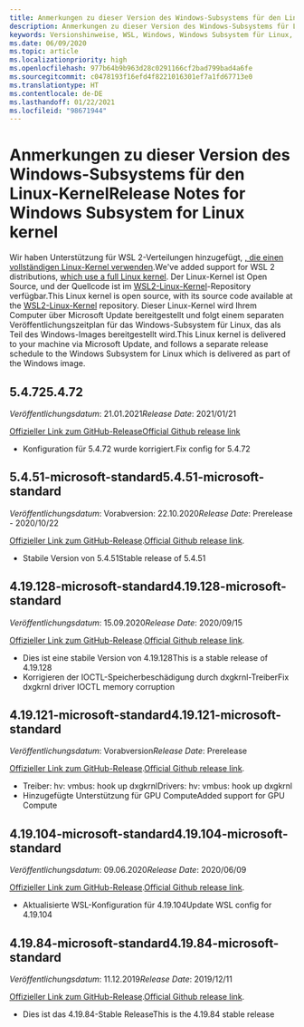 ```yaml
---
title: Anmerkungen zu dieser Version des Windows-Subsystems für den Linux-Kernel
description: Anmerkungen zu dieser Version des Windows-Subsystems für Linux  Monatlich aktualisiert.
keywords: Versionshinweise, WSL, Windows, Windows Subsystem für Linux, Windows-Subsystem, Ubuntu, Kernel
ms.date: 06/09/2020
ms.topic: article
ms.localizationpriority: high
ms.openlocfilehash: 977b64b9b963d28c0291166cf2bad799bad4a6fe
ms.sourcegitcommit: c0478193f16efd4f8221016301ef7a1fd67713e0
ms.translationtype: HT
ms.contentlocale: de-DE
ms.lasthandoff: 01/22/2021
ms.locfileid: "98671944"
---
```

# <a name="release-notes-for-windows-subsystem-for-linux-kernel"></a><span data-ttu-id="24fe3-105">Anmerkungen zu dieser Version des Windows-Subsystems für den Linux-Kernel</span><span class="sxs-lookup"><span data-stu-id="24fe3-105">Release Notes for Windows Subsystem for Linux kernel</span></span>

<span data-ttu-id="24fe3-106">Wir haben Unterstützung für WSL 2-Verteilungen hinzugefügt, [, die einen vollständigen Linux-Kernel verwenden](https://devblogs.microsoft.com/commandline/shipping-a-linux-kernel-with-windows/).</span><span class="sxs-lookup"><span data-stu-id="24fe3-106">We've added support for WSL 2 distributions, [which use a full Linux kernel](https://devblogs.microsoft.com/commandline/shipping-a-linux-kernel-with-windows/).</span></span> <span data-ttu-id="24fe3-107">Der Linux-Kernel ist Open Source, und der Quellcode ist im [WSL2-Linux-Kernel](https://github.com/microsoft/WSL2-Linux-Kernel)-Repository verfügbar.</span><span class="sxs-lookup"><span data-stu-id="24fe3-107">This Linux kernel is open source, with its source code available at the [WSL2-Linux-Kernel](https://github.com/microsoft/WSL2-Linux-Kernel) repository.</span></span> <span data-ttu-id="24fe3-108">Dieser Linux-Kernel wird Ihrem Computer über Microsoft Update bereitgestellt und folgt einem separaten Veröffentlichungszeitplan für das Windows-Subsystem für Linux, das als Teil des Windows-Images bereitgestellt wird.</span><span class="sxs-lookup"><span data-stu-id="24fe3-108">This Linux kernel is delivered to your machine via Microsoft Update, and follows a separate release schedule to the Windows Subsystem for Linux which is delivered as part of the Windows image.</span></span>

## <a name="5472"></a><span data-ttu-id="24fe3-109">5.4.72</span><span class="sxs-lookup"><span data-stu-id="24fe3-109">5.4.72</span></span>
<span data-ttu-id="24fe3-110">*Veröffentlichungsdatum*: 21.01.2021</span><span class="sxs-lookup"><span data-stu-id="24fe3-110">*Release Date*: 2021/01/21</span></span>

[<span data-ttu-id="24fe3-111">Offizieller Link zum GitHub-Release</span><span class="sxs-lookup"><span data-stu-id="24fe3-111">Official Github release link</span></span>](https://github.com/microsoft/WSL2-Linux-Kernel/releases/tag/linux-msft-5.4.72)

* <span data-ttu-id="24fe3-112">Konfiguration für 5.4.72 wurde korrigiert.</span><span class="sxs-lookup"><span data-stu-id="24fe3-112">Fix config for 5.4.72</span></span>

## <a name="5451-microsoft-standard"></a><span data-ttu-id="24fe3-113">5.4.51-microsoft-standard</span><span class="sxs-lookup"><span data-stu-id="24fe3-113">5.4.51-microsoft-standard</span></span>
<span data-ttu-id="24fe3-114">*Veröffentlichungsdatum*: Vorabversion: 22.10.2020</span><span class="sxs-lookup"><span data-stu-id="24fe3-114">*Release Date*: Prerelease - 2020/10/22</span></span>

<span data-ttu-id="24fe3-115">[Offizieller Link zum GitHub-Release](https://github.com/microsoft/WSL2-Linux-Kernel/releases/tag/linux-msft-5.4.51).</span><span class="sxs-lookup"><span data-stu-id="24fe3-115">[Official Github release link](https://github.com/microsoft/WSL2-Linux-Kernel/releases/tag/linux-msft-5.4.51).</span></span>

* <span data-ttu-id="24fe3-116">Stabile Version von 5.4.51</span><span class="sxs-lookup"><span data-stu-id="24fe3-116">Stable release of 5.4.51</span></span>

## <a name="419128-microsoft-standard"></a><span data-ttu-id="24fe3-117">4.19.128-microsoft-standard</span><span class="sxs-lookup"><span data-stu-id="24fe3-117">4.19.128-microsoft-standard</span></span>
<span data-ttu-id="24fe3-118">*Veröffentlichungsdatum*: 15.09.2020</span><span class="sxs-lookup"><span data-stu-id="24fe3-118">*Release Date*: 2020/09/15</span></span>

<span data-ttu-id="24fe3-119">[Offizieller Link zum GitHub-Release](https://github.com/microsoft/WSL2-Linux-Kernel/releases/tag/4.19.128-microsoft-standard).</span><span class="sxs-lookup"><span data-stu-id="24fe3-119">[Official Github release link](https://github.com/microsoft/WSL2-Linux-Kernel/releases/tag/4.19.128-microsoft-standard).</span></span>

* <span data-ttu-id="24fe3-120">Dies ist eine stabile Version von 4.19.128</span><span class="sxs-lookup"><span data-stu-id="24fe3-120">This is a stable release of 4.19.128</span></span>
* <span data-ttu-id="24fe3-121">Korrigieren der IOCTL-Speicherbeschädigung durch dxgkrnl-Treiber</span><span class="sxs-lookup"><span data-stu-id="24fe3-121">Fix dxgkrnl driver IOCTL memory corruption</span></span>

## <a name="419121-microsoft-standard"></a><span data-ttu-id="24fe3-122">4.19.121-microsoft-standard</span><span class="sxs-lookup"><span data-stu-id="24fe3-122">4.19.121-microsoft-standard</span></span>
<span data-ttu-id="24fe3-123">*Veröffentlichungsdatum*: Vorabversion</span><span class="sxs-lookup"><span data-stu-id="24fe3-123">*Release Date*: Prerelease</span></span>

<span data-ttu-id="24fe3-124">[Offizieller Link zum GitHub-Release](https://github.com/microsoft/WSL2-Linux-Kernel/releases/tag/4.19.121-microsoft-standard).</span><span class="sxs-lookup"><span data-stu-id="24fe3-124">[Official Github release link](https://github.com/microsoft/WSL2-Linux-Kernel/releases/tag/4.19.121-microsoft-standard).</span></span>

* <span data-ttu-id="24fe3-125">Treiber: hv: vmbus: hook up dxgkrnl</span><span class="sxs-lookup"><span data-stu-id="24fe3-125">Drivers: hv: vmbus: hook up dxgkrnl</span></span>
* <span data-ttu-id="24fe3-126">Hinzugefügte Unterstützung für GPU Compute</span><span class="sxs-lookup"><span data-stu-id="24fe3-126">Added support for GPU Compute</span></span>

## <a name="419104-microsoft-standard"></a><span data-ttu-id="24fe3-127">4.19.104-microsoft-standard</span><span class="sxs-lookup"><span data-stu-id="24fe3-127">4.19.104-microsoft-standard</span></span>
<span data-ttu-id="24fe3-128">*Veröffentlichungsdatum*: 09.06.2020</span><span class="sxs-lookup"><span data-stu-id="24fe3-128">*Release Date*: 2020/06/09</span></span>

<span data-ttu-id="24fe3-129">[Offizieller Link zum GitHub-Release](https://github.com/microsoft/WSL2-Linux-Kernel/releases/tag/4.19.104-microsoft-standard).</span><span class="sxs-lookup"><span data-stu-id="24fe3-129">[Official Github release link](https://github.com/microsoft/WSL2-Linux-Kernel/releases/tag/4.19.104-microsoft-standard).</span></span>

* <span data-ttu-id="24fe3-130">Aktualisierte WSL-Konfiguration für 4.19.104</span><span class="sxs-lookup"><span data-stu-id="24fe3-130">Update WSL config for 4.19.104</span></span>

## <a name="41984-microsoft-standard"></a><span data-ttu-id="24fe3-131">4.19.84-microsoft-standard</span><span class="sxs-lookup"><span data-stu-id="24fe3-131">4.19.84-microsoft-standard</span></span>
<span data-ttu-id="24fe3-132">*Veröffentlichungsdatum*: 11.12.2019</span><span class="sxs-lookup"><span data-stu-id="24fe3-132">*Release Date*: 2019/12/11</span></span>

<span data-ttu-id="24fe3-133">[Offizieller Link zum GitHub-Release](https://github.com/microsoft/WSL2-Linux-Kernel/releases/tag/4.19.84-microsoft-standard).</span><span class="sxs-lookup"><span data-stu-id="24fe3-133">[Official Github release link](https://github.com/microsoft/WSL2-Linux-Kernel/releases/tag/4.19.84-microsoft-standard).</span></span>

* <span data-ttu-id="24fe3-134">Dies ist das 4.19.84-Stable Release</span><span class="sxs-lookup"><span data-stu-id="24fe3-134">This is the 4.19.84 stable release</span></span>


